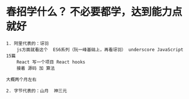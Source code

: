 # 春招学什么？  不必要都学，达到能力点就好
    1. 阿里代表的：讶羽
        js方面就看这个  ES6系列（阮一峰基础上，再看讶羽） underscore JavaScript 15篇
        React 写一个项目 React hooks
        接着 源码 加 算法

    大概两个月左右

    2. 字节代表的：山月  神三元